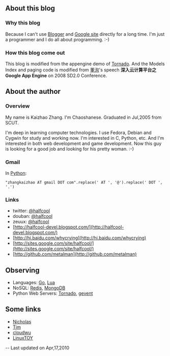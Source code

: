 About this blog
---------------

### Why this blog

Because I can't use [Blogger](http://halfcool-devel.blogspot.com/)
and [Google site](http://sites.google.com/site/halfcool/)
directly for a long time. I'm just a programmer and I do all about
programming. :-)

### How this blog come out

This blog is modified from the appengine demo of
[Tornado](http://github.com/facebook/tornado).
And the Models Index and paging code is modified
from [董洵](http://www.alexdong.com/)'s speech
**深入云计算平台之Google App Engine**
on 2008 SD2.0 Conference.

About the author
----------------

### Overview

My name is Kaizhao Zhang. I'm Chaoshanese.
Graduated in Jul,2005 from SCUT.

I'm deep in learning computer technologies.
I use Fedora, Debian and Cygwin for study and working now.
I'm interested in C, Python, etc. And I'm interested in both
web development and game development.
Now this guy is looking for a good job and looking for his
pretty woman. :-)

### Gmail

In [Python](http://www.python.org/):

    "zhangkaizhao AT gmail DOT com".replace(' AT ', '@').replace(' DOT ', '.')

### Links

  * twitter: [@halfcool](http://twitter.com/halfcool)
  * douban: [@halfcool](http://www.douban.com/people/halfcool/)
  * zeuux: [@halfcool](http://www.zeuux.com/friend/user/halfcool/)
  * [http://halfcool-devel.blogspot.com/](http://halfcool-devel.blogspot.com/)
  * [http://hi.baidu.com/whycrying](http://hi.baidu.com/whycrying)
  * [http://sites.google.com/site/halfcool/](http://sites.google.com/site/halfcool/)
  * [http://github.com/metalman](http://github.com/metalman)

Observing
---------

  * Languages: [Go](http://golang.org/), [Lua](http://www.lua.org/)
  * NoSQL: [Redis](http://code.google.com/p/redis), [MongoDB](http://www.mongodb.org/)
  * Python Web Servers: [Tornado](http://github.com/facebook/tornado), [gevent](http://bitbucket.org/denis/gevent/)

Some links
---------------

  * [Nicholas](http://nichol.as/)
  * [Tim](http://timyang.net/)
  * [cloudwu](http://blog.codingnow.com/)
  * [LinuxTOY](http://linuxtoy.org/)

--
Last updated on Apr,17,2010
